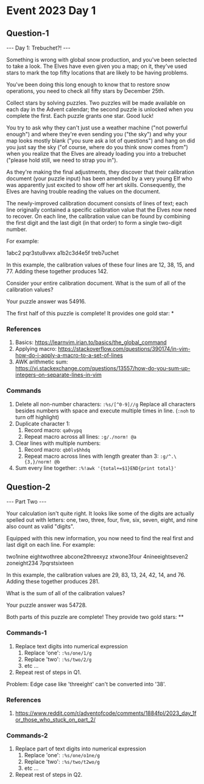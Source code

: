 # Event 2023 Day 1

## Question-1

--- Day 1: Trebuchet?! ---

Something is wrong with global snow production, and you've been selected to take a look. The Elves have even given you a map; on it, they've used stars to mark the top fifty locations that are likely to be having problems.

You've been doing this long enough to know that to restore snow operations, you need to check all fifty stars by December 25th.

Collect stars by solving puzzles. Two puzzles will be made available on each day in the Advent calendar; the second puzzle is unlocked when you complete the first. Each puzzle grants one star. Good luck!

You try to ask why they can't just use a weather machine ("not powerful enough") and where they're even sending you ("the sky") and why your map looks mostly blank ("you sure ask a lot of questions") and hang on did you just say the sky ("of course, where do you think snow comes from") when you realize that the Elves are already loading you into a trebuchet ("please hold still, we need to strap you in").

As they're making the final adjustments, they discover that their calibration document (your puzzle input) has been amended by a very young Elf who was apparently just excited to show off her art skills. Consequently, the Elves are having trouble reading the values on the document.

The newly-improved calibration document consists of lines of text; each line originally contained a specific calibration value that the Elves now need to recover. On each line, the calibration value can be found by combining the first digit and the last digit (in that order) to form a single two-digit number.

For example:

1abc2
pqr3stu8vwx
a1b2c3d4e5f
treb7uchet

In this example, the calibration values of these four lines are 12, 38, 15, and 77. Adding these together produces 142.

Consider your entire calibration document. What is the sum of all of the calibration values?

Your puzzle answer was 54916.

The first half of this puzzle is complete! It provides one gold star: *

### References

1. Basics: https://learnvim.irian.to/basics/the_global_command
2. Applying macro: https://stackoverflow.com/questions/390174/in-vim-how-do-i-apply-a-macro-to-a-set-of-lines
3. AWK arithmetic sum: https://vi.stackexchange.com/questions/13557/how-do-you-sum-up-integers-on-separate-lines-in-vim

### Commands

1. Delete all non-number characters: ```:%s/[^0-9]//g``` Replace all characters besides numbers with space and execute multiple times in line. (```:noh``` to turn off highlight)
2. Duplicate character 1:
    1. Record macro: ```qa0vypq``` 
    2. Repeat macro across all lines: ```:g/./norm! @a```
3. Clear lines with multiple numbers: 
    1. Record macro: ```qb0lv$hhdq``` 
    2. Repeat macro across lines with length greater than 3: ```:g/^.\{3,}/norm! @b```
4. Sum every line together: ```:%!awk '{total+=$1}END{print total}'```

## Question-2

--- Part Two ---

Your calculation isn't quite right. It looks like some of the digits are actually spelled out with letters: one, two, three, four, five, six, seven, eight, and nine also count as valid "digits".

Equipped with this new information, you now need to find the real first and last digit on each line. For example:

two1nine
eightwothree
abcone2threexyz
xtwone3four
4nineeightseven2
zoneight234
7pqrstsixteen

In this example, the calibration values are 29, 83, 13, 24, 42, 14, and 76. Adding these together produces 281.

What is the sum of all of the calibration values?

Your puzzle answer was 54728.

Both parts of this puzzle are complete! They provide two gold stars: **

### Commands-1

1. Replace text digits into numerical expression
	1. Replace 'one': ```:%s/one/1/g```
	2. Replace 'two': ```:%s/two/2/g```
	3. etc ...
2. Repeat rest of steps in Q1.

Problem: Edge case like 'threeight' can't be converted into '38'.

### References

1. https://www.reddit.com/r/adventofcode/comments/1884fpl/2023_day_1for_those_who_stuck_on_part_2/

### Commands-2

1. Replace part of text digits into numerical expression
	1. Replace 'one': ```:%s/one/o1ne/g```
	2. Replace 'two': ```:%s/two/t2wo/g```
	3. etc ...
2. Repeat rest of steps in Q2.

